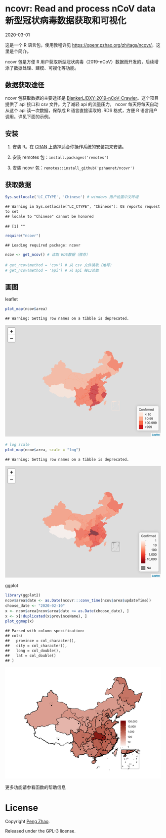 ncovr: Read and process nCoV data 新型冠状病毒数据获取和可视化
================
2020-03-01

这是一个 R 语言包，使用教程详见 <https://openr.pzhao.org/zh/tags/ncovr/>。这里是个简介。

ncovr 包是方便 R 用户获取新型冠状病毒（2019-nCoV）数据而开发的，后续增添了数据处理、建模、可视化等功能。

## 数据获取途径

ncovr 包获取数据的主要途径是
[BlankerL/DXY-2019-nCoV-Crawler](https://github.com/BlankerL/DXY-2019-nCoV-Crawler)。这个项目提供了
api 接口和 csv 文件。为了减轻 api 的流量压力， ncovr 每天将每天自动从这个 api 读一次数据，保存成 R 语言直接读取的
.RDS 格式，方便 R 语言用户调用。详见下面的示例。

## 安装

1.  安装 R。在 [CRAN](http://cran.r-project.org) 上选择适合你操作系统的安装包来安装。

2.  安装 remotes 包：`install.packages('remotes')`

3.  安装 ncovr
    包：`remotes::install_github('pzhaonet/ncovr')`

## 获取数据

``` r
Sys.setlocale('LC_CTYPE', 'Chinese') # windows 用户设置中文环境
```

    ## Warning in Sys.setlocale("LC_CTYPE", "Chinese"): OS reports request to set
    ## locale to "Chinese" cannot be honored

    ## [1] ""

``` r
require("ncovr")
```

    ## Loading required package: ncovr

``` r
ncov <- get_ncov() # 读取 RDS数据（推荐）

# get_ncov(method = 'csv') # 从 csv 文件读取（推荐）
# get_ncov(method = 'api') # 从 api 接口读取
```

## 画图

leaflet

``` r
plot_map(ncov$area)
```

    ## Warning: Setting row names on a tibble is deprecated.

![](man/figures/leaflet-map-1.png)<!-- -->

``` r
# log scale
plot_map(ncov$area, scale = "log")
```

    ## Warning: Setting row names on a tibble is deprecated.

![](man/figures/leaflet-map-2.png)<!-- -->

ggplot

``` r
library(ggplot2)
ncov$area$date <- as.Date(ncovr:::conv_time(ncov$area$updateTime))
choose_date <- "2020-02-10"
x <- ncov$area[ncov$area$date <= as.Date(choose_date), ]
x <- x[!duplicated(x$provinceName), ]
plot_ggmap(x)
```

    ## Parsed with column specification:
    ## cols(
    ##   province = col_character(),
    ##   city = col_character(),
    ##   long = col_double(),
    ##   lat = col_double()
    ## )

![](man/figures/gg-map-1.png)<!-- -->

更多功能请参看函数的帮助信息

# License

Copyright [Peng Zhao](http://pzhao.org).

Released under the GPL-3 license.
